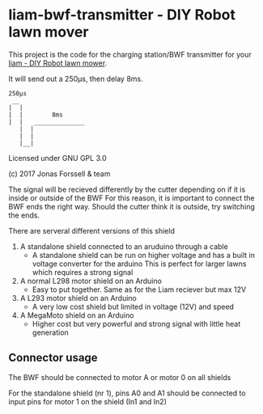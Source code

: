 # liam-bwf-transmitter - DIY Robot lawn mover

This project is the code for the charging station/BWF transmitter for your [liam - DIY Robot lawn mower](https://github.com/sm6yvr/liam). 

It will send out a 250µs, then delay 8ms.


    250µs
     __
    |  |
    |  |        8ms
    |  |   ______________
       |  |
       |  |
       |__|

Licensed under GNU GPL 3.0

(c) 2017 Jonas Forssell & team


The signal will be recieved differently by the cutter depending on
if it is inside or outside of the BWF
For this reason, it is important to connect the BWF ends the right
way. Should the cutter think it is outside, try switching the ends.

There are serveral different versions of this shield

1. A standalone shield connected to an aruduino through a cable
   - A standalone shield can be run on higher voltage and has a
     built in voltage converter for the arduino
     This is perfect for larger lawns which requires a strong signal
2. A normal L298 motor shield on an Arduino
   - Easy to put together. Same as for the Liam reciever but max 12V
3. A L293 motor shield on an Arduino
   - A very low cost shield but limited in voltage (12V) and speed
4. A MegaMoto shield on an Arduino
   - Higher cost but very powerful and strong signal with little heat generation

Connector usage
------
The BWF should be connected to motor A or motor 0 on all shields

For the standalone shield (nr 1), pins A0 and A1 should be connected to input pins
for motor 1 on the shield (In1 and In2)


